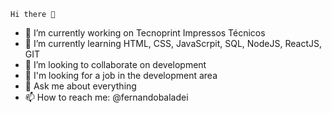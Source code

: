     Hi there 👋

- 🔭 I’m currently working on Tecnoprint Impressos Técnicos
- 🌱 I’m currently learning HTML, CSS, JavaScrpit, SQL, NodeJS, ReactJS, GIT
- 👯 I’m looking to collaborate on development
- 🤔 I'm looking for a job in the development area
- 💬 Ask me about everything
- 📫 How to reach me: @fernandobaladei
